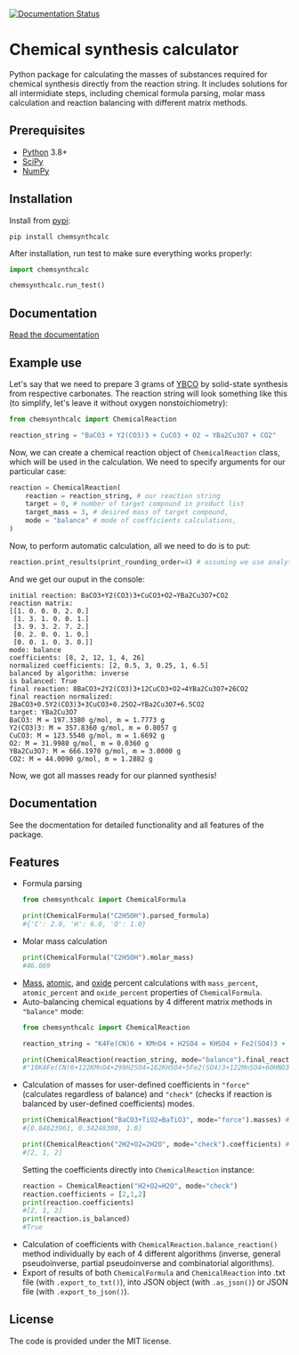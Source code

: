 [![Documentation Status](https://readthedocs.org/projects/chemsynthcalc/badge/?version=latest)](https://chemsynthcalc.readthedocs.io/en/latest/?badge=latest)

# Chemical synthesis calculator
Python package for calculating the masses of substances required for chemical synthesis directly from the reaction string. It includes solutions for all intermidiate steps, including chemical formula parsing, molar mass calculation and reaction balancing with different matrix methods.

## Prerequisites
* [Python](https://www.python.org/downloads/) 3.8+
* [SciPy](https://scipy.org/)
* [NumPy](https://numpy.org/)

## Installation
Install from [pypi](https://pypi.org/project/chemsynthcalc/):

`pip install chemsynthcalc`

After installation, run test to make sure everything works properly:
```Python
import chemsynthcalc

chemsynthcalc.run_test()
```

## Documentation
[Read the documentation](https://chemsynthcalc.readthedocs.io/en/latest/)

## Example use
Let's say that we need to prepare 3 grams of [YBCO](https://en.wikipedia.org/wiki/Yttrium_barium_copper_oxide) by solid-state synthesis from respective carbonates. The reaction string will look something like this (to simplify, let's leave it without oxygen nonstoichiometry):

```Python
from chemsynthcalc import ChemicalReaction

reaction_string = "BaCO3 + Y2(CO3)3 + CuCO3 + O2 → YBa2Cu3O7 + CO2"
```

Now, we can create a chemical reaction object of `ChemicalReaction` class, which will be used in the calculation. We need to specify arguments for our particular case:
```Python
reaction = ChemicalReaction(
    reaction = reaction_string, # our reaction string
    target = 0, # number of target compound in product list
    target_mass = 3, # desired mass of target compound,
    mode = "balance" # mode of coefficients calculations,
)
```

Now, to perform automatic calculation, all we need to do is to put:
```Python
reaction.print_results(print_rounding_order=4) # assuming we use analytical balances with 4 digits presicion
```

And we get our ouput in the console:
```
initial reaction: BaCO3+Y2(CO3)3+CuCO3+O2→YBa2Cu3O7+CO2
reaction matrix:
[[1. 0. 0. 0. 2. 0.]
 [1. 3. 1. 0. 0. 1.]
 [3. 9. 3. 2. 7. 2.]
 [0. 2. 0. 0. 1. 0.]
 [0. 0. 1. 0. 3. 0.]]
mode: balance
coefficients: [8, 2, 12, 1, 4, 26]
normalized coefficients: [2, 0.5, 3, 0.25, 1, 6.5]
balanced by algorithm: inverse
is balanced: True
final reaction: 8BaCO3+2Y2(CO3)3+12CuCO3+O2→4YBa2Cu3O7+26CO2
final reaction normalized: 2BaCO3+0.5Y2(CO3)3+3CuCO3+0.25O2→YBa2Cu3O7+6.5CO2
target: YBa2Cu3O7
BaCO3: M = 197.3380 g/mol, m = 1.7773 g
Y2(CO3)3: M = 357.8360 g/mol, m = 0.8057 g
CuCO3: M = 123.5540 g/mol, m = 1.6692 g
O2: M = 31.9980 g/mol, m = 0.0360 g
YBa2Cu3O7: M = 666.1970 g/mol, m = 3.0000 g
CO2: M = 44.0090 g/mol, m = 1.2882 g
```
Now, we got all masses ready for our planned synthesis!

## Documentation
See the docmentation for detailed functionality and all features of the package.

## Features
* Formula parsing
  ```Python
  from chemsynthcalc import ChemicalFormula

  print(ChemicalFormula("C2H5OH").parsed_formula)
  #{'C': 2.0, 'H': 6.0, 'O': 1.0}
  ```
* Molar mass calculation
  ```Python
  print(ChemicalFormula("C2H5OH").molar_mass)
  #46.069
  ```
* [Mass](https://en.wikipedia.org/wiki/Mass_fraction_(chemistry)), [atomic](https://en.wikipedia.org/wiki/Mole_fraction), and [oxide](https://d32ogoqmya1dw8.cloudfront.net/files/introgeo/studio/examples/minex02.pdf) percent calculations with `mass_percent`, `atomic_percent` and `oxide_percent` properties of `ChemicalFormula`.
* Auto-balancing chemical equations by 4 different matrix methods in `"balance"` mode:
  ```Python
  from chemsynthcalc import ChemicalReaction

  reaction_string = "K4Fe(CN)6 + KMnO4 + H2SO4 = KHSO4 + Fe2(SO4)3 + MnSO4 + HNO3 + CO2 + H2O"

  print(ChemicalReaction(reaction_string, mode="balance").final_reaction)
  #"10K4Fe(CN)6+122KMnO4+299H2SO4=162KHSO4+5Fe2(SO4)3+122MnSO4+60HNO3+60CO2+188H2O"
  ```
* Calculation of masses for user-defined coefficients in `"force"` (calculates regardless of balance) and `"check"` (checks if reaction is balanced by user-defined coefficients) modes.
  ```Python
  print(ChemicalReaction("BaCO3+TiO2=BaTiO3", mode="force").masses) #we can drop CO2 product and still get masses in this mode. 
  #[0.84623961, 0.34248308, 1.0]
  ```
  ```Python
  print(ChemicalReaction("2H2+O2=2H2O", mode="check").coefficients) #we can be sure that reaction is balanced with our coefficients in this mode
  #[2, 1, 2]
  ```
  Setting the coefficients directly into `ChemicalReaction` instance:
  ```Python
  reaction = ChemicalReaction("H2+O2=H2O", mode="check")
  reaction.coefficients = [2,1,2]
  print(reaction.coefficients)
  #[2, 1, 2]
  print(reaction.is_balanced)
  #True
  ```
* Calculation of coefficients with `ChemicalReaction.balance_reaction()` method individually by each of 4 different algorithms (inverse, general pseudoinverse, partial pseudoinverse and combinatorial algorithms).
* Export of results of both `ChemicalFormula` and `ChemicalReaction` into .txt file (with `.export_to_txt()`), into JSON object (with `.as_json()`) or JSON file (with `.export_to_json()`).

## License
The code is provided under the MIT license.